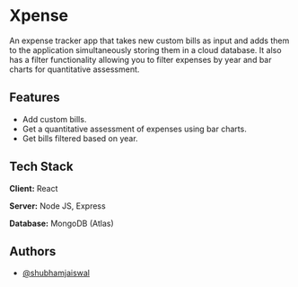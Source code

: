 
# Xpense

An expense tracker app that takes new custom bills as input and adds them to the application simultaneously storing them in a cloud database. It also has a filter functionality allowing you to filter expenses by year and bar charts for quantitative assessment.








## Features

- Add custom bills.
- Get a quantitative assessment of expenses using bar charts.
- Get bills filtered based on year.

## Tech Stack

**Client:** React

**Server:** Node JS, Express

**Database:** MongoDB (Atlas)


## Authors

- [@shubhamjaiswal](https://github.com/Iamshubham2022)

